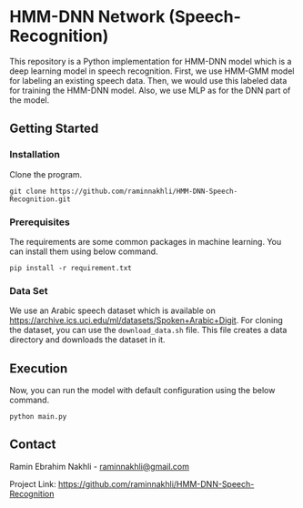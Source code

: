 # HMM-DNN Network (Speech-Recognition)

This repository is a Python implementation for HMM-DNN model which is a deep learning model in speech recognition. First, we use HMM-GMM model for labeling an existing speech data. Then, we would use this labeled data for training the HMM-DNN model. Also, we use MLP as for the DNN part of the model.



## Getting Started

### Installation

Clone the program.

`git clone https://github.com/raminnakhli/HMM-DNN-Speech-Recognition.git`



### Prerequisites

The requirements are some common packages in machine learning. You can install them using below command.

`pip install -r requirement.txt`



### Data Set

We use an Arabic speech dataset which is available on https://archive.ics.uci.edu/ml/datasets/Spoken+Arabic+Digit. For cloning the dataset, you can use the `download_data.sh` file. This file creates a data directory and downloads the dataset in it.



## Execution

Now, you can run the model with default configuration using the below command.

`python main.py`



## Contact

Ramin Ebrahim Nakhli - raminnakhli@gmail.com

Project Link: https://github.com/raminnakhli/HMM-DNN-Speech-Recognition

